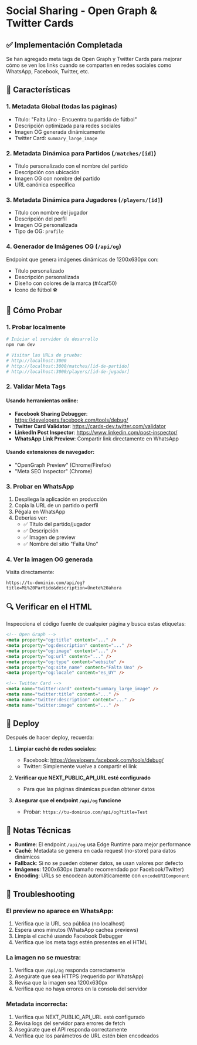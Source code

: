# Social Sharing - Open Graph & Twitter Cards

## ✅ Implementación Completada

Se han agregado meta tags de Open Graph y Twitter Cards para mejorar cómo se ven los links cuando se comparten en redes sociales como WhatsApp, Facebook, Twitter, etc.

## 🎯 Características

### 1. **Metadata Global** (todas las páginas)
- Título: "Falta Uno - Encuentra tu partido de fútbol"
- Descripción optimizada para redes sociales
- Imagen OG generada dinámicamente
- Twitter Card: `summary_large_image`

### 2. **Metadata Dinámica para Partidos** (`/matches/[id]`)
- Título personalizado con el nombre del partido
- Descripción con ubicación
- Imagen OG con nombre del partido
- URL canónica específica

### 3. **Metadata Dinámica para Jugadores** (`/players/[id]`)
- Título con nombre del jugador
- Descripción del perfil
- Imagen OG personalizada
- Tipo de OG: `profile`

### 4. **Generador de Imágenes OG** (`/api/og`)
Endpoint que genera imágenes dinámicas de 1200x630px con:
- Título personalizado
- Descripción personalizada
- Diseño con colores de la marca (#4caf50)
- Icono de fútbol ⚽

## 🧪 Cómo Probar

### 1. **Probar localmente**
```bash
# Iniciar el servidor de desarrollo
npm run dev

# Visitar las URLs de prueba:
# http://localhost:3000
# http://localhost:3000/matches/[id-de-partido]
# http://localhost:3000/players/[id-de-jugador]
```

### 2. **Validar Meta Tags**

#### Usando herramientas online:
- **Facebook Sharing Debugger**: https://developers.facebook.com/tools/debug/
- **Twitter Card Validator**: https://cards-dev.twitter.com/validator
- **LinkedIn Post Inspector**: https://www.linkedin.com/post-inspector/
- **WhatsApp Link Preview**: Compartir link directamente en WhatsApp

#### Usando extensiones de navegador:
- "OpenGraph Preview" (Chrome/Firefox)
- "Meta SEO Inspector" (Chrome)

### 3. **Probar en WhatsApp**

1. Despliega la aplicación en producción
2. Copia la URL de un partido o perfil
3. Pégala en WhatsApp
4. Deberías ver:
   - ✅ Título del partido/jugador
   - ✅ Descripción
   - ✅ Imagen de preview
   - ✅ Nombre del sitio "Falta Uno"

### 4. **Ver la imagen OG generada**

Visita directamente:
```
https://tu-dominio.com/api/og?title=Mi%20Partido&description=Únete%20ahora
```

## 🔍 Verificar en el HTML

Inspecciona el código fuente de cualquier página y busca estas etiquetas:

```html
<!-- Open Graph -->
<meta property="og:title" content="..." />
<meta property="og:description" content="..." />
<meta property="og:image" content="..." />
<meta property="og:url" content="..." />
<meta property="og:type" content="website" />
<meta property="og:site_name" content="Falta Uno" />
<meta property="og:locale" content="es_UY" />

<!-- Twitter Card -->
<meta name="twitter:card" content="summary_large_image" />
<meta name="twitter:title" content="..." />
<meta name="twitter:description" content="..." />
<meta name="twitter:image" content="..." />
```

## 🚀 Deploy

Después de hacer deploy, recuerda:

1. **Limpiar caché de redes sociales:**
   - Facebook: https://developers.facebook.com/tools/debug/
   - Twitter: Simplemente vuelve a compartir el link

2. **Verificar que NEXT_PUBLIC_API_URL esté configurado**
   - Para que las páginas dinámicas puedan obtener datos

3. **Asegurar que el endpoint `/api/og` funcione**
   - Probar: `https://tu-dominio.com/api/og?title=Test`

## 📝 Notas Técnicas

- **Runtime**: El endpoint `/api/og` usa Edge Runtime para mejor performance
- **Caché**: Metadata se genera en cada request (no-store) para datos dinámicos
- **Fallback**: Si no se pueden obtener datos, se usan valores por defecto
- **Imágenes**: 1200x630px (tamaño recomendado por Facebook/Twitter)
- **Encoding**: URLs se encodean automáticamente con `encodeURIComponent`

## 🐛 Troubleshooting

### El preview no aparece en WhatsApp:
1. Verifica que la URL sea pública (no localhost)
2. Espera unos minutos (WhatsApp cachea previews)
3. Limpia el caché usando Facebook Debugger
4. Verifica que los meta tags estén presentes en el HTML

### La imagen no se muestra:
1. Verifica que `/api/og` responda correctamente
2. Asegúrate que sea HTTPS (requerido por WhatsApp)
3. Revisa que la imagen sea 1200x630px
4. Verifica que no haya errores en la consola del servidor

### Metadata incorrecta:
1. Verifica que NEXT_PUBLIC_API_URL esté configurado
2. Revisa logs del servidor para errores de fetch
3. Asegúrate que el API responda correctamente
4. Verifica que los parámetros de URL estén bien encodeados
